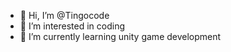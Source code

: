 - 👋 Hi, I’m @Tingocode
- 👀 I’m interested in coding
- 🌱 I’m currently learning unity game development
